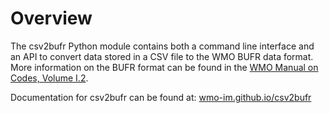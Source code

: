 Overview
========

The csv2bufr Python module contains both a command line interface and an API to convert data stored in a CSV file to the WMO BUFR data format.
More information on the BUFR format can be found in the [WMO Manual on Codes, Volume I.2](https://library.wmo.int/doc_num.php?explnum_id=10722).

Documentation for csv2bufr can be found at: [wmo-im.github.io/csv2bufr](https://wmo-im.github.io/csv2bufr/)


